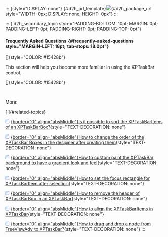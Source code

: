 ::: {style="DISPLAY: none"}
[](ms-xhelp:///?Id=d2h_url_template){#d2h_url_template}![](!package_url!){#d2h_package_url style="WIDTH: 0px; DISPLAY: none; HEIGHT: 0px"}
:::

::: {.d2h_secondary_topic style="PADDING-BOTTOM: 10pt; MARGIN: 0pt; PADDING-LEFT: 0pt; PADDING-RIGHT: 0pt; PADDING-TOP: 0pt"}
#### Frequently Asked Questions {#frequently-asked-questions style="MARGIN-LEFT: 18pt; tab-stops: 18.0pt"}

[]{style="COLOR: #15428b"} 

This section will help you become more familiar in using the XPTaskBar control.

[]{style="COLOR: #15428b"} 

 

More:

[ ]{#related-topics}

[![](button.gif){border="0" align="absMiddle"}Is it possible to sort the XPTaskBarItems of an XPTaskBarBox?](ms-xhelp:///?Id=891f63cb-a619-418f-b422-803ef9dbfa5d){style="TEXT-DECORATION: none"}

[![](button.gif){border="0" align="absMiddle"}How to change the order of the XPTaskBar Boxes in the designer after creating them](ms-xhelp:///?Id=6a4179d8-97e3-44f7-8d40-b57843431870){style="TEXT-DECORATION: none"}

[![](button.gif){border="0" align="absMiddle"}How to custom paint the XPTaskBar background to have a gradient look and feel](ms-xhelp:///?Id=52f2e195-39ce-44fb-9f6c-d74509c1c3ec){style="TEXT-DECORATION: none"}

[![](button.gif){border="0" align="absMiddle"}How to set the focus rectangle for XPTaskBarItem after selection](ms-xhelp:///?Id=581f7ff3-7708-43f3-9fab-9f26cb684e5e){style="TEXT-DECORATION: none"}

[![](button.gif){border="0" align="absMiddle"}How to remove the header of XPTaskBarBox in an XPTaskBar](ms-xhelp:///?Id=bb38d3ea-72a2-4239-87e6-5c465134a270){style="TEXT-DECORATION: none"}

[![](button.gif){border="0" align="absMiddle"}How to align the XPTaskBarItems in XPTaskBar](ms-xhelp:///?Id=5514b495-f6c0-45e2-a0ff-6527d64a523c){style="TEXT-DECORATION: none"}

[![](button.gif){border="0" align="absMiddle"}How to drag and drop a node from TreeViewAdv to XPTaskBar?](ms-xhelp:///?Id=13ce4a7b-4936-4ab8-8d9d-6c630c5a9947){style="TEXT-DECORATION: none"}
:::
